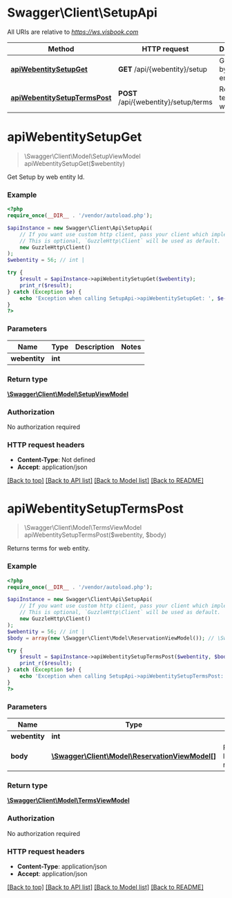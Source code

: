 # Swagger\Client\SetupApi

All URIs are relative to *https://ws.visbook.com*

Method | HTTP request | Description
------------- | ------------- | -------------
[**apiWebentitySetupGet**](SetupApi.md#apiwebentitysetupget) | **GET** /api/{webentity}/setup | Get Setup by web entity Id.
[**apiWebentitySetupTermsPost**](SetupApi.md#apiwebentitysetuptermspost) | **POST** /api/{webentity}/setup/terms | Returns terms for web entity.

# **apiWebentitySetupGet**
> \Swagger\Client\Model\SetupViewModel apiWebentitySetupGet($webentity)

Get Setup by web entity Id.

### Example
```php
<?php
require_once(__DIR__ . '/vendor/autoload.php');

$apiInstance = new Swagger\Client\Api\SetupApi(
    // If you want use custom http client, pass your client which implements `GuzzleHttp\ClientInterface`.
    // This is optional, `GuzzleHttp\Client` will be used as default.
    new GuzzleHttp\Client()
);
$webentity = 56; // int | 

try {
    $result = $apiInstance->apiWebentitySetupGet($webentity);
    print_r($result);
} catch (Exception $e) {
    echo 'Exception when calling SetupApi->apiWebentitySetupGet: ', $e->getMessage(), PHP_EOL;
}
?>
```

### Parameters

Name | Type | Description  | Notes
------------- | ------------- | ------------- | -------------
 **webentity** | **int**|  |

### Return type

[**\Swagger\Client\Model\SetupViewModel**](../Model/SetupViewModel.md)

### Authorization

No authorization required

### HTTP request headers

 - **Content-Type**: Not defined
 - **Accept**: application/json

[[Back to top]](#) [[Back to API list]](../../README.md#documentation-for-api-endpoints) [[Back to Model list]](../../README.md#documentation-for-models) [[Back to README]](../../README.md)

# **apiWebentitySetupTermsPost**
> \Swagger\Client\Model\TermsViewModel apiWebentitySetupTermsPost($webentity, $body)

Returns terms for web entity.

### Example
```php
<?php
require_once(__DIR__ . '/vendor/autoload.php');

$apiInstance = new Swagger\Client\Api\SetupApi(
    // If you want use custom http client, pass your client which implements `GuzzleHttp\ClientInterface`.
    // This is optional, `GuzzleHttp\Client` will be used as default.
    new GuzzleHttp\Client()
);
$webentity = 56; // int | 
$body = array(new \Swagger\Client\Model\ReservationViewModel()); // \Swagger\Client\Model\ReservationViewModel[] | Read only list reservations.

try {
    $result = $apiInstance->apiWebentitySetupTermsPost($webentity, $body);
    print_r($result);
} catch (Exception $e) {
    echo 'Exception when calling SetupApi->apiWebentitySetupTermsPost: ', $e->getMessage(), PHP_EOL;
}
?>
```

### Parameters

Name | Type | Description  | Notes
------------- | ------------- | ------------- | -------------
 **webentity** | **int**|  |
 **body** | [**\Swagger\Client\Model\ReservationViewModel[]**](../Model/ReservationViewModel.md)| Read only list reservations. | [optional]

### Return type

[**\Swagger\Client\Model\TermsViewModel**](../Model/TermsViewModel.md)

### Authorization

No authorization required

### HTTP request headers

 - **Content-Type**: application/json
 - **Accept**: application/json

[[Back to top]](#) [[Back to API list]](../../README.md#documentation-for-api-endpoints) [[Back to Model list]](../../README.md#documentation-for-models) [[Back to README]](../../README.md)

